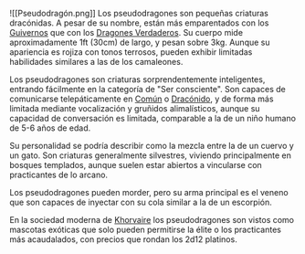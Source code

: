 ![[Pseudodragón.png]]
Los pseudodragones son pequeñas criaturas dracónidas. A pesar de su nombre, están más emparentados con los [Guivernos](Guiverno) que con los [Dragones Verdaderos](Dragón_Verdadero). Su cuerpo mide aproximadamente 1ft (30cm) de largo, y pesan sobre 3kg. Aunque su apariencia es rojiza con tonos terrosos, pueden exhibir limitadas habilidades similares a las de los camaleones.

Los pseudodragones son criaturas sorprendentemente inteligentes, entrando fácilmente en la categoría de "Ser consciente". Son capaces de comunicarse telepáticamente en [Común](Común) o [Dracónido](Dracónido), y de forma más limitada mediante vocalización y gruñidos alimalísticos, aunque su capacidad de conversación es limitada, comparable a la de un niño humano de 5-6 años de edad.

Su personalidad se podría describir como la mezcla entre la de un cuervo y un gato. Son criaturas generalmente silvestres, viviendo principalmente en bosques templados, aunque suelen estar abiertos a vincularse con practicantes de lo arcano.

Los pseudodragones pueden morder, pero su arma principal es el veneno que son capaces de inyectar con su cola similar a la de un escorpión.

En la sociedad moderna de [Khorvaire](Khorvaire) los pseudodragones son vistos como mascotas exóticas que solo pueden permitirse la élite o los practicantes más acaudalados, con precios que rondan los 2d12 platinos.


[1]: <https://forgottenrealms.fandom.com/wiki/Pseudodragon>